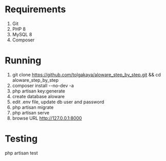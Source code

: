 # Requirements
1. Git
2. PHP 8
3. MySQL 8
3. Composer


# Running
1. git clone https://github.com/tolgakaya/aloware_step_by_step.git && cd aloware_step_by_step
2. composer install --no-dev -a
3. php artisan key:generate
4. create database aloware
5. edit .env file, update db user and password 
6. php artisan migrate
7. php artisan serve
8. browse URL http://127.0.0.1:8000

# Testing
php artisan test
